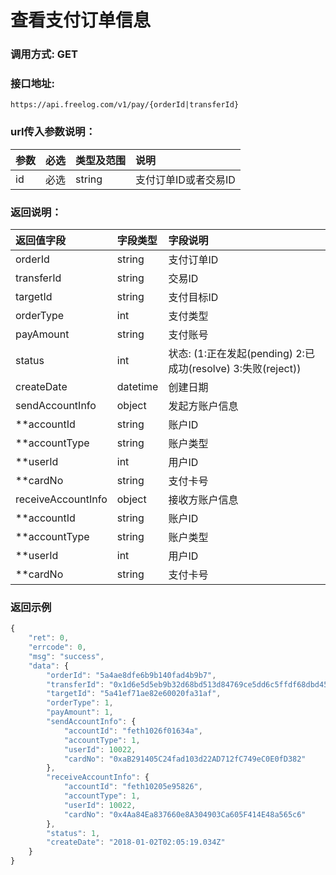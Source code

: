 # 查看支付订单信息


### 调用方式: GET

### 接口地址:

```
https://api.freelog.com/v1/pay/{orderId|transferId}
```

### url传入参数说明：

| 参数 | 必选 | 类型及范围 | 说明 |
| :--- | :--- | :--- | :--- |
| id |必选|string|支付订单ID或者交易ID


### 返回说明：
| 返回值字段 | 字段类型 | 字段说明 |
| :--- | :--- | :--- |
|  orderId | string | 支付订单ID |
|  transferId | string | 交易ID |
|  targetId | string | 支付目标ID |
|  orderType | int | 支付类型 |
|  payAmount | string | 支付账号 |
|  status | int | 状态: (1:正在发起(pending)  2:已成功(resolve)  3:失败(reject)) |
|  createDate | datetime | 创建日期 |
|  sendAccountInfo | object | 发起方账户信息 |
|  **accountId | string | 账户ID |
|  **accountType | string | 账户类型 |
|  **userId | int | 用户ID |
|  **cardNo | string | 支付卡号 |
|  receiveAccountInfo | object | 接收方账户信息 |
|  **accountId | string | 账户ID |
|  **accountType | string | 账户类型 |
|  **userId | int | 用户ID |
|  **cardNo | string | 支付卡号 |

### 返回示例

```js
{
    "ret": 0,
    "errcode": 0,
    "msg": "success",
    "data": {
        "orderId": "5a4ae8dfe6b9b140fad4b9b7",
        "transferId": "0x1d6e5d5eb9b32d68bd513d84769ce5dd6c5ffdf68dbd45cc9790669d9e8aa6e5",
        "targetId": "5a41ef71ae82e60020fa31af",
        "orderType": 1,
        "payAmount": 1,
        "sendAccountInfo": {
            "accountId": "feth1026f01634a",
            "accountType": 1,
            "userId": 10022,
            "cardNo": "0xaB291405C24fad103d22AD712fC749eC0E0fD382"
        },
        "receiveAccountInfo": {
            "accountId": "feth10205e95826",
            "accountType": 1,
            "userId": 10022,
            "cardNo": "0x4Aa84Ea837660e8A304903Ca605F414E48a565c6"
        },
        "status": 1,
        "createDate": "2018-01-02T02:05:19.034Z"
    }
}
```